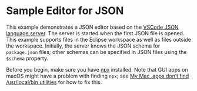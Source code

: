 Sample Editor for JSON
======================

This example demonstrates a JSON editor based on the [VSCode JSON language server][1].
The server is started when the first JSON file is opened. This example supports
files in the Eclipse workspace as well as files outside the workspace. Initially,
the server knows the JSON schema for `package.json` files; other schemas can be
specified in JSON files using the `$schema` property.

Before you begin, make sure you have [npx][2] installed.
Note that GUI apps on macOS might have a problem with finding `npx`; see
[My Mac .apps don’t find /usr/local/bin utilities][3] for how to fix this.

[1]: https://www.npmjs.com/package/vscode-json-languageserver
[2]: https://www.npmjs.com/package/npx
[3]: https://docs.brew.sh/FAQ#my-mac-apps-dont-find-usrlocalbin-utilities
